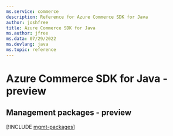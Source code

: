 ```yaml
---
ms.service: commerce
description: Reference for Azure Commerce SDK for Java
author: joshfree
title: Azure Commerce SDK for Java
ms.author: jfree
ms.data: 07/29/2022
ms.devlang: java
ms.topic: reference
---
```

# Azure Commerce SDK for Java - preview

## Management packages - preview
[!INCLUDE [mgmt-packages](commerce-mgmt-index.md)]